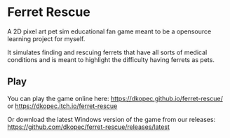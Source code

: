 # Ferret Rescue

A 2D pixel art pet sim educational fan game meant to be a opensource learning project for myself.

It simulates finding and rescuing ferrets that have all sorts of medical conditions and is meant to highlight the difficulty having ferrets as pets.

## Play

You can play the game online here: https://dkopec.github.io/ferret-rescue/ or https://dkopec.itch.io/ferret-rescue

Or download the latest Windows version of the game from our releases: https://github.com/dkopec/ferret-rescue/releases/latest

